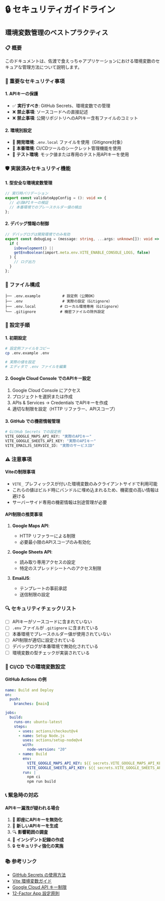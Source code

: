 # 🔒 セキュリティガイドライン

## 環境変数管理のベストプラクティス

### 📋 概要

このドキュメントは、佐渡で食えっちゃアプリケーションにおける環境変数のセキュアな管理方法について説明します。

### 🚨 重要なセキュリティ事項

#### 1. APIキーの保護

- ✅ **実行すべき**: GitHub Secrets、環境変数での管理
- ❌ **禁止事項**: ソースコードへの直接記述
- ❌ **禁止事項**: 公開リポジトリへのAPIキー含有ファイルのコミット

#### 2. 環境別設定

- 🔧 **開発環境**: `.env.local` ファイルを使用（Gitignore対象）
- 🚀 **本番環境**: CI/CDツールのシークレット管理機能を使用
- 🧪 **テスト環境**: モック値または専用のテスト用APIキーを使用

### 🛡️ 実装済みセキュリティ機能

#### 1. 型安全な環境変数管理

```typescript
// 実行時バリデーション
export const validateAppConfig = (): void => {
  // 必須APIキーの検証
  // 本番環境でのプレースホルダー値の検出
};
```

#### 2. デバッグ情報の制御

```typescript
// デバッグログは開発環境でのみ有効
export const debugLog = (message: string, ...args: unknown[]): void => {
  if (
    isDevelopment() ||
    getEnvBoolean(import.meta.env.VITE_ENABLE_CONSOLE_LOGS, false)
  ) {
    // ログ出力
  }
};
```

### 📁 ファイル構成

```text
├── .env.example          # 設定例（公開OK）
├── .env                  # 実際の設定（Gitignore）
├── .env.local           # ローカル環境専用（Gitignore）
└── .gitignore           # 機密ファイルの除外設定
```

### 🔧 設定手順

#### 1. 初期設定

```bash
# 設定例ファイルをコピー
cp .env.example .env

# 実際の値を設定
# エディタで .env ファイルを編集
```

#### 2. Google Cloud Console でのAPIキー設定

1. Google Cloud Console にアクセス
2. プロジェクトを選択または作成
3. APIs & Services → Credentials でAPIキーを作成
4. 適切な制限を設定（HTTP リファラー、APIスコープ）

#### 3. GitHub での機密情報管理

```bash
# GitHub Secrets での設定例
VITE_GOOGLE_MAPS_API_KEY: "実際のAPIキー"
VITE_GOOGLE_SHEETS_API_KEY: "実際のAPIキー"
VITE_EMAILJS_SERVICE_ID: "実際のサービスID"
```

### ⚠️ 注意事項

#### Viteの制限事項

- `VITE_` プレフィックスが付いた環境変数のみクライアントサイドで利用可能
- これらの値はビルド時にバンドルに埋め込まれるため、機密度の高い情報は避ける
- サーバーサイド専用の機密情報は別途管理が必要

#### API制限の推奨事項

1. **Google Maps API**:

   - HTTP リファラーによる制限
   - 必要最小限のAPIスコープのみ有効化

2. **Google Sheets API**:

   - 読み取り専用アクセスの設定
   - 特定のスプレッドシートへのアクセス制限

3. **EmailJS**:
   - テンプレートの事前承認
   - 送信制限の設定

### 🔍 セキュリティチェックリスト

- [ ] APIキーがソースコードに含まれていない
- [ ] `.env` ファイルが `.gitignore` に含まれている
- [ ] 本番環境でプレースホルダー値が使用されていない
- [ ] API制限が適切に設定されている
- [ ] デバッグログが本番環境で無効化されている
- [ ] 環境変数の型チェックが実装されている

### 🚀 CI/CD での環境変数設定

#### GitHub Actions の例

```yaml
name: Build and Deploy
on:
  push:
    branches: [main]

jobs:
  build:
    runs-on: ubuntu-latest
    steps:
      - uses: actions/checkout@v4
      - name: Setup Node.js
        uses: actions/setup-node@v4
        with:
          node-version: "20"
      - name: Build
        env:
          VITE_GOOGLE_MAPS_API_KEY: ${{ secrets.VITE_GOOGLE_MAPS_API_KEY }}
          VITE_GOOGLE_SHEETS_API_KEY: ${{ secrets.VITE_GOOGLE_SHEETS_API_KEY }}
        run: |
          npm ci
          npm run build
```

### 📞 緊急時の対応

#### APIキー漏洩が疑われる場合

1. 🚨 **即座にAPIキーを無効化**
2. 🔄 **新しいAPIキーを生成**
3. 🔍 **影響範囲の調査**
4. 📝 **インシデント記録の作成**
5. 🔒 **セキュリティ強化の実施**

### 📚 参考リンク

- [GitHub Secrets の使用方法](https://docs.github.com/en/actions/security-guides/using-secrets-in-github-actions)
- [Vite 環境変数ガイド](https://vitejs.dev/guide/env-and-mode.html)
- [Google Cloud API キー制限](https://cloud.google.com/docs/authentication/api-keys)
- [12-Factor App 設定原則](https://12factor.net/config)
